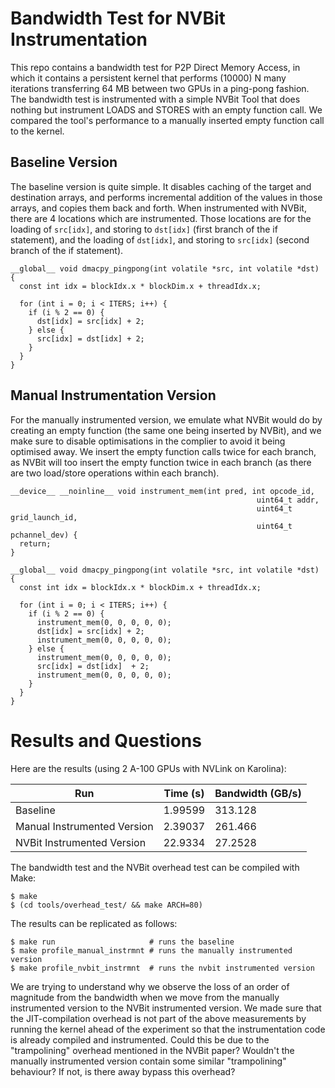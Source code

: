 # Bandwidth Test for NVBit Instrumentation

This repo contains a bandwidth test for P2P Direct Memory Access, in which it contains a persistent kernel that performs
(10000) N many iterations transferring 64 MB between two GPUs in a ping-pong fashion. The bandwidth test is instrumented
with a simple NVBit Tool that does nothing but instrument LOADS and STORES with an empty function call.
We compared the tool's performance to a manually inserted empty function call to the kernel.

## Baseline Version

The baseline version is quite simple. It disables caching of the target and destination arrays, and performs incremental
addition of the values in those arrays, and copies them back and forth. When instrumented with NVBit, there are 4
locations which are instrumented. Those locations are for the loading of `src[idx]`, and storing to `dst[idx]` (first
branch of the if statement), and the loading of `dst[idx]`, and storing to `src[idx]` (second branch of the if
statement).

```cuda
__global__ void dmacpy_pingpong(int volatile *src, int volatile *dst) {
  const int idx = blockIdx.x * blockDim.x + threadIdx.x;

  for (int i = 0; i < ITERS; i++) {
    if (i % 2 == 0) {
      dst[idx] = src[idx] + 2;
    } else {
      src[idx] = dst[idx] + 2;
    }
  }
}
```

## Manual Instrumentation Version

For the manually instrumented version, we emulate what NVBit would do by creating an empty function (the same one being
inserted by NVBit), and we make sure to disable optimisations in the complier to avoid it being optimised away. We
insert the empty function calls twice for each branch, as NVBit will too insert the empty function twice in each branch
(as there are two load/store operations within each branch).

```cuda
__device__ __noinline__ void instrument_mem(int pred, int opcode_id,
                                                       uint64_t addr,
                                                       uint64_t grid_launch_id,
                                                       uint64_t pchannel_dev) {
  return;
}

__global__ void dmacpy_pingpong(int volatile *src, int volatile *dst) {
  const int idx = blockIdx.x * blockDim.x + threadIdx.x;

  for (int i = 0; i < ITERS; i++) {
    if (i % 2 == 0) {
      instrument_mem(0, 0, 0, 0, 0);
      dst[idx] = src[idx] + 2;
      instrument_mem(0, 0, 0, 0, 0);
    } else {
      instrument_mem(0, 0, 0, 0, 0);
      src[idx] = dst[idx]  + 2;
      instrument_mem(0, 0, 0, 0, 0);
    }
  }
}
```

# Results and Questions

Here are the results (using 2 A-100 GPUs with NVLink on Karolina):

| Run                         | Time (s) | Bandwidth (GB/s) |
|-----------------------------|----------|------------------|
| Baseline                    | 1.99599  | 313.128          |
| Manual Instrumented Version | 2.39037  | 261.466          |
| NVBit Instrumented Version  | 22.9334  | 27.2528          |


The bandwidth test and the NVBit overhead test can be compiled with Make:

```shell
$ make
$ (cd tools/overhead_test/ && make ARCH=80)
```

The results can be replicated as follows:

```shell
$ make run                     # runs the baseline
$ make profile_manual_instrmnt # runs the manually instrumented version
$ make profile_nvbit_instrmnt  # runs the nvbit instrumented version
```


We are trying to understand why we observe the loss of an order of magnitude from the bandwidth when we move from the
manually instrumented version to the NVBit instrumented version. We made sure that the JIT-compilation overhead is not
part of the above measurements by running the kernel ahead of the experiment so that the instrumentation code is already
compiled and instrumented. Could this be due to the "trampolining" overhead mentioned in the NVBit paper? Wouldn't the
manually instrumented version contain some similar "trampolining" behaviour? If not, is there away bypass this overhead?
